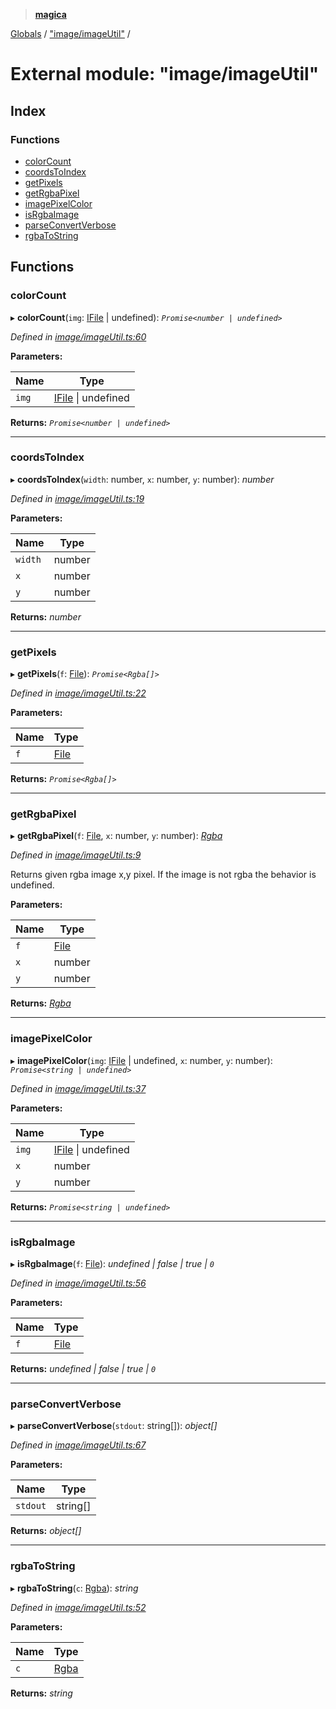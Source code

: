 > **[magica](../README.md)**

[Globals](../README.md) / ["image/imageUtil"](_image_imageutil_.md) /

# External module: "image/imageUtil"

## Index

### Functions

* [colorCount](_image_imageutil_.md#colorcount)
* [coordsToIndex](_image_imageutil_.md#coordstoindex)
* [getPixels](_image_imageutil_.md#getpixels)
* [getRgbaPixel](_image_imageutil_.md#getrgbapixel)
* [imagePixelColor](_image_imageutil_.md#imagepixelcolor)
* [isRgbaImage](_image_imageutil_.md#isrgbaimage)
* [parseConvertVerbose](_image_imageutil_.md#parseconvertverbose)
* [rgbaToString](_image_imageutil_.md#rgbatostring)

## Functions

###  colorCount

▸ **colorCount**(`img`: [IFile](../interfaces/_types_.ifile.md) | undefined): *`Promise<number | undefined>`*

*Defined in [image/imageUtil.ts:60](https://github.com/cancerberoSgx/magica/blob/c6ded1a/src/image/imageUtil.ts#L60)*

**Parameters:**

Name | Type |
------ | ------ |
`img` | [IFile](../interfaces/_types_.ifile.md) \| undefined |

**Returns:** *`Promise<number | undefined>`*

___

###  coordsToIndex

▸ **coordsToIndex**(`width`: number, `x`: number, `y`: number): *number*

*Defined in [image/imageUtil.ts:19](https://github.com/cancerberoSgx/magica/blob/c6ded1a/src/image/imageUtil.ts#L19)*

**Parameters:**

Name | Type |
------ | ------ |
`width` | number |
`x` | number |
`y` | number |

**Returns:** *number*

___

###  getPixels

▸ **getPixels**(`f`: [File](../classes/_file_file_.file.md)): *`Promise<Rgba[]>`*

*Defined in [image/imageUtil.ts:22](https://github.com/cancerberoSgx/magica/blob/c6ded1a/src/image/imageUtil.ts#L22)*

**Parameters:**

Name | Type |
------ | ------ |
`f` | [File](../classes/_file_file_.file.md) |

**Returns:** *`Promise<Rgba[]>`*

___

###  getRgbaPixel

▸ **getRgbaPixel**(`f`: [File](../classes/_file_file_.file.md), `x`: number, `y`: number): *[Rgba](../interfaces/_types_.rgba.md)*

*Defined in [image/imageUtil.ts:9](https://github.com/cancerberoSgx/magica/blob/c6ded1a/src/image/imageUtil.ts#L9)*

Returns given rgba image x,y pixel. If the image is not rgba the behavior is undefined.

**Parameters:**

Name | Type |
------ | ------ |
`f` | [File](../classes/_file_file_.file.md) |
`x` | number |
`y` | number |

**Returns:** *[Rgba](../interfaces/_types_.rgba.md)*

___

###  imagePixelColor

▸ **imagePixelColor**(`img`: [IFile](../interfaces/_types_.ifile.md) | undefined, `x`: number, `y`: number): *`Promise<string | undefined>`*

*Defined in [image/imageUtil.ts:37](https://github.com/cancerberoSgx/magica/blob/c6ded1a/src/image/imageUtil.ts#L37)*

**Parameters:**

Name | Type |
------ | ------ |
`img` | [IFile](../interfaces/_types_.ifile.md) \| undefined |
`x` | number |
`y` | number |

**Returns:** *`Promise<string | undefined>`*

___

###  isRgbaImage

▸ **isRgbaImage**(`f`: [File](../classes/_file_file_.file.md)): *undefined | false | true | `0`*

*Defined in [image/imageUtil.ts:56](https://github.com/cancerberoSgx/magica/blob/c6ded1a/src/image/imageUtil.ts#L56)*

**Parameters:**

Name | Type |
------ | ------ |
`f` | [File](../classes/_file_file_.file.md) |

**Returns:** *undefined | false | true | `0`*

___

###  parseConvertVerbose

▸ **parseConvertVerbose**(`stdout`: string[]): *object[]*

*Defined in [image/imageUtil.ts:67](https://github.com/cancerberoSgx/magica/blob/c6ded1a/src/image/imageUtil.ts#L67)*

**Parameters:**

Name | Type |
------ | ------ |
`stdout` | string[] |

**Returns:** *object[]*

___

###  rgbaToString

▸ **rgbaToString**(`c`: [Rgba](../interfaces/_types_.rgba.md)): *string*

*Defined in [image/imageUtil.ts:52](https://github.com/cancerberoSgx/magica/blob/c6ded1a/src/image/imageUtil.ts#L52)*

**Parameters:**

Name | Type |
------ | ------ |
`c` | [Rgba](../interfaces/_types_.rgba.md) |

**Returns:** *string*